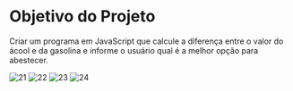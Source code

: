# Objetivo do Projeto
 <p>Criar um programa em JavaScript que calcule a diferença entre o valor do ácool e da gasolina e informe o usuário qual é a melhor opção para abestecer.</p>

![21](https://user-images.githubusercontent.com/90696534/133665353-17847d15-7ded-4b25-a8ec-fe8e02126748.png)
![22](https://user-images.githubusercontent.com/90696534/133665357-a4072090-d48e-40b2-a126-1f8d7e965e0b.png)
![23](https://user-images.githubusercontent.com/90696534/133665447-45ddfe94-e39a-45ba-a0ac-5b56542322f6.png)
![24](https://user-images.githubusercontent.com/90696534/133665365-7cb68957-641a-41ee-8139-1ab2615e637a.png)
